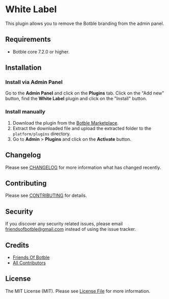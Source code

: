 # White Label

This plugin allows you to remove the Botble branding from the admin panel.

## Requirements

-   Botble core 7.2.0 or higher.

## Installation

### Install via Admin Panel

Go to the **Admin Panel** and click on the **Plugins** tab. Click on the "Add new" button, find the **White Label** plugin and click on the "Install" button.

### Install manually

1. Download the plugin from the [Botble Marketplace](https://marketplace.botble.com/products/friendsofbotble/white-label).
2. Extract the downloaded file and upload the extracted folder to the `platform/plugins` directory.
3. Go to **Admin** > **Plugins** and click on the **Activate** button.

## Changelog

Please see [CHANGELOG](CHANGELOG.md) for more information what has changed recently.

## Contributing

Please see [CONTRIBUTING](CONTRIBUTING.md) for details.

## Security

If you discover any security related issues, please email friendsofbotble@gmail.com instead of using the issue tracker.

## Credits

-   [Friends Of Botble](https://github.com/FriendsOfBotble)
-   [All Contributors](../../contributors)

## License

The MIT License (MIT). Please see [License File](LICENSE) for more information.
